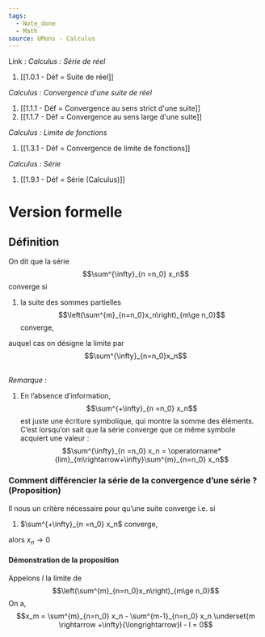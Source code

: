 ```yaml
---
tags:
  - Note_done
  - Math
source: UMons - Calculus
---
```


Link :
_Calculus : Série de réel_
1. [[1.0.1 - Déf = Suite de réel]]

_Calculus : Convergence d'une suite de réel_
1. [[1.1.1 - Déf = Convergence au sens strict d'une suite]]
1. [[1.1.7 - Déf = Convergence au sens large d'une suite]]

_Calculus : Limite de fonctions_
1. [[1.3.1 - Déf = Convergence de limite de fonctions]]

_Calculus : Série_
1. [[1.9.1 - Déf = Série (Calculus)]]

# Version formelle
## Définition
On dit que la série $$\sum^{\infty}_{n =n_0} x_n$$ converge si
1. la suite des sommes partielles $$\left(\sum^{m}_{n=n_0}x_n\right)_{m\ge n_0}$$ converge,

auquel cas on désigne la limite par $$\sum^{\infty}_{n=n_0}x_n$$ 

\
_Remarque_ :
1. En l’absence d’information, $$\sum^{+\infty}_{n =n_0} x_n$$ est juste une écriture symbolique, qui montre la somme des éléments. C’est lorsqu’on sait que la série converge que ce même symbole acquiert une valeur : $$\sum^{\infty}_{n =n_0} x_n = \operatorname*{lim}_{m\rightarrow+\infty}\sum^{m}_{n=n_0} x_n$$

### Comment différencier la série de la convergence d’une série ? (Proposition)
Il nous un critère nécessaire pour qu’une suite converge i.e. si
1. $\sum^{+\infty}_{n =n_0} x_n$ converge,

alors $x_n \to 0$ 

#### Démonstration de la proposition 
Appelons $l$ la limite de $$\left(\sum^{m}_{n=n_0}x_n\right)_{m\ge n_0}$$ On a, $$x_m = \sum^{m}_{n=n_0} x_n - \sum^{m-1}_{n=n_0} x_n \underset{m \rightarrow +\infty}{\longrightarrow}l - l = 0$$ 